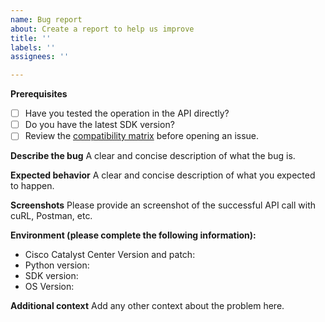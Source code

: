 ```yaml
---
name: Bug report
about: Create a report to help us improve
title: ''
labels: ''
assignees: ''

---
```


**Prerequisites**
* [ ] Have you tested the operation in the API directly?
* [ ] Do you have the latest SDK version?
* [ ] Review the [compatibility matrix](https://github.com/cisco-en-programmability/dnacentersdk/tree/master#compatibility-matrix) before opening an issue.

**Describe the bug**
A clear and concise description of what the bug is.

**Expected behavior**
A clear and concise description of what you expected to happen.

**Screenshots**
Please provide an screenshot of the successful API call with cuRL, Postman, etc.

**Environment (please complete the following information):**
* Cisco Catalyst Center Version and patch: 
* Python version:
* SDK version:
* OS Version: 

**Additional context**
Add any other context about the problem here.
